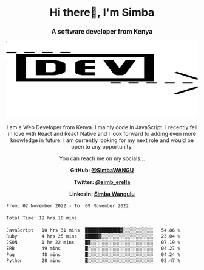 
<h1 align="center"> Hi there👋, I'm Simba</h1>
<h3 align="center">A software developer from Kenya</h3>

<img src="/arrow-svgrepo-com.svg" margin="auto" width="100%" height="200px">


<p align="center">I am a Web Developer from Kenya. I mainly code in JavaScript. I recently fell in love with React and React Native and I look forward to adding even more knowledge in future. I am currently looking for my next role and would be open to any opportunity.</p>

<p align="center">You can reach me on my socials... </p>

<div align="center">

__<p>  GitHub: [@SimbaWANGU](https://github.com/SimbaWANGU)__  </p>
__<p> Twitter: [@simb_erella](https://twitter.com/simb_erella)__ </p>
__<p> LinkesIn: [Simba Wangulu](https://www.linkedin.com/in/simba-wangulu/)__ </p>

</div>

<!--START_SECTION:waka-->

```text
From: 02 November 2022 - To: 09 November 2022

Total Time: 19 hrs 10 mins

JavaScript   10 hrs 31 mins  █████████████▓░░░░░░░░░░░   54.86 %
Ruby         4 hrs 25 mins   █████▓░░░░░░░░░░░░░░░░░░░   23.04 %
JSON         1 hr 22 mins    █▓░░░░░░░░░░░░░░░░░░░░░░░   07.19 %
ERB          49 mins         █░░░░░░░░░░░░░░░░░░░░░░░░   04.27 %
Pug          48 mins         █░░░░░░░░░░░░░░░░░░░░░░░░   04.24 %
Python       28 mins         ▓░░░░░░░░░░░░░░░░░░░░░░░░   02.47 %
```

<!--END_SECTION:waka-->

